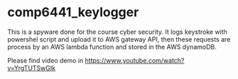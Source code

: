 # comp6441_keylogger
This is a spyware done for the course cyber security. It logs keystroke with powershel script and upload it to AWS gateway API, then these requests are process by an AWS lambda function and stored in the AWS dynamoDB.

Please find video demo in https://www.youtube.com/watch?v=YrgTUTSwGIk 
